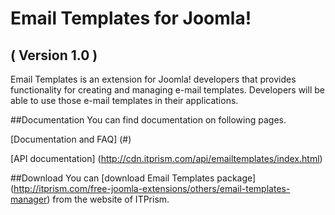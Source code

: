 Email Templates for Joomla! 
==========================
( Version 1.0 )
--------------------------

Email Templates is an extension for Joomla! developers that provides functionality for creating and managing e-mail templates. Developers will be able to use those e-mail templates in their applications.

##Documentation
You can find documentation on following pages.

[Documentation and FAQ] (#)

[API documentation] (http://cdn.itprism.com/api/emailtemplates/index.html)

##Download
You can [download Email Templates package] (http://itprism.com/free-joomla-extensions/others/email-templates-manager) from the website of ITPrism.